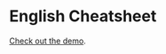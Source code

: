 English Cheatsheet
==================

[Check out the demo](http://pelmegov.github.io/english-cheatsheet "Check out the demo").
